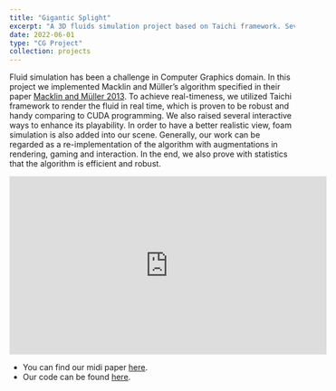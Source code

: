 ```yaml
---
title: "Gigantic Splight"
excerpt: "A 3D fluids simulation project based on Taichi framework. Several fun ways of interactions are combined.<br/><br/><img src='/images/fluid_simulation.png' width='60%'>"
date: 2022-06-01
type: "CG Project"
collection: projects
---
```


Fluid simulation has been a challenge in Computer Graphics domain. In this project we implemented Macklin and Müller’s algorithm specified in their paper [Macklin and Müller 2013](https://mmacklin.com/pbf_sig_preprint.pdf). To achieve real-timeness, we utilized Taichi framework to render the fluid in real time, which is proven to be robust and handy comparing to CUDA programming. We also raised several interactive ways to enhance its playability. In order to have a better realistic view, foam simulation is also added into our scene. Generally, our work can be regarded as a re-implementation of the algorithm with augmentations in rendering, gaming and interaction. In the end, we also prove with statistics that the algorithm is efficient and robust.

<iframe width="560" height="315" src="https://www.youtube.com/embed/yLRa-U5cDIQ" title="YouTube video player" frameborder="0" allow="accelerometer; autoplay; clipboard-write; encrypted-media; gyroscope; picture-in-picture" allowfullscreen></iframe>

- You can find our midi paper [here](https://github.com/PorygonGroup/Gigantic-Splight/blob/master/Simulating_Particle_Based_Fluids.pdf).
- Our code can be found [here](https://github.com/PorygonGroup/Gigantic-Splight/).

